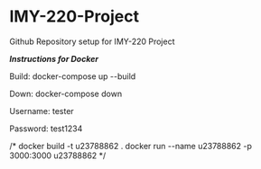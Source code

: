 # IMY-220-Project
Github Repository setup for IMY-220 Project

***Instructions for Docker***

Build: docker-compose up --build

Down: docker-compose down

Username: tester

Password: test1234 

/* docker build -t u23788862 .
docker run --name u23788862 -p 3000:3000 u23788862 */



